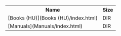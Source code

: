 <table>
<tr><th>Name</th><th>Size</th></tr>
<tr><td>[Books (HU)](Books (HU)/index.html)</td><td>DIR</td></tr>
<tr><td>[Manuals](Manuals/index.html)</td><td>DIR</td></tr>
</table>
